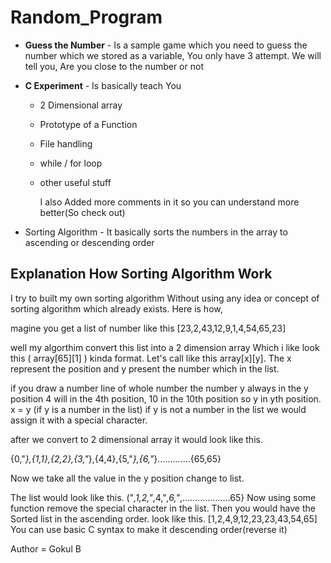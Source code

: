# Random_Program

- **Guess the Number** - Is a sample game which you need to guess the number which we stored as a variable, You only have 3 attempt. We will tell you, Are you close to the number or not

- **C Experiment**  - Is basically teach You 
  - 2 Dimensional array
  - Prototype of a Function
  - File handling
  - while / for loop
  - other useful stuff
 
    I also Added more comments in it so you can understand more better(So check out)

- Sorting Algorithm  - It basically sorts the numbers in the array to ascending or descending order

## Explanation How Sorting Algorithm Work

I try to built my own sorting algorithm Without using any idea or concept of sorting algorithm which already exists.
Here is how,

magine you get a list of number like this [23,2,43,12,9,1,4,54,65,23] 

well my algorthim convert this list into a 2 dimension array Which i like look this ( array[65][1] ) kinda format.
Let's call like this array[x][y]. The x represent the position and y present the number which in the list.

if you draw a number line of whole number the number y always in the y position 
4 will in the 4th position, 10 in the 10th position so y in yth position.
x = y (if y is a number in the list)
if y is not a number in the list we would assign it with a special character.


after we convert to 2 dimensional array it would look like this.

{0,"*},{1,1},{2,2},{3,"*},{4,4},{5,"*},{6,"*}.............{65,65}

Now we take all the value in the y position change to list.

The list would look like this.
("*,1,2,"*,4,"*,6,"*,...................65}
Now using some function remove the special character in the list. Then you would have the Sorted list in the ascending order.
look like this.
[1,2,4,9,12,23,23,43,54,65]
You can use basic C syntax to make it descending order(reverse it)
        


Author = Gokul B
          
          
          
          
          
          
  
